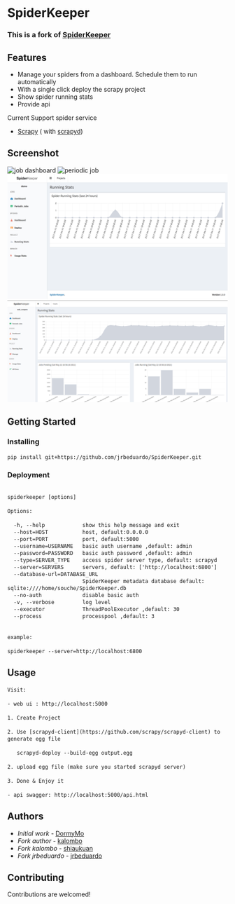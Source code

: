 # SpiderKeeper
### This is a fork of [SpiderKeeper](https://github.com/shiaukuan/SpiderKeeper)

## Features

- Manage your spiders from a dashboard. Schedule them to run automatically
- With a single click deploy the scrapy project
- Show spider running stats
- Provide api


Current Support spider service
- [Scrapy](https://github.com/scrapy/scrapy) ( with [scrapyd](https://github.com/scrapy/scrapyd))

## Screenshot
![job dashboard](https://raw.githubusercontent.com/DormyMo/SpiderKeeper/master/screenshot/screenshot_1.png)
![periodic job](https://raw.githubusercontent.com/DormyMo/SpiderKeeper/master/screenshot/screenshot_2.png)
![running stats](https://raw.githubusercontent.com/DormyMo/SpiderKeeper/master/screenshot/screenshot_3.png)
![running more_stats](https://github.com/jrbeduardo/SpiderKeeper/blob/master/screenshot/Screenshot%20at%202021-05-22%2012-16-38.png)
## Getting Started


### Installing


```
pip install git+https://github.com/jrbeduardo/SpiderKeeper.git
```

### Deployment

``` 

spiderkeeper [options]

Options:

  -h, --help            show this help message and exit
  --host=HOST           host, default:0.0.0.0
  --port=PORT           port, default:5000
  --username=USERNAME   basic auth username ,default: admin
  --password=PASSWORD   basic auth password ,default: admin
  --type=SERVER_TYPE    access spider server type, default: scrapyd
  --server=SERVERS      servers, default: ['http://localhost:6800']
  --database-url=DATABASE_URL
                        SpiderKeeper metadata database default: sqlite:////home/souche/SpiderKeeper.db
  --no-auth             disable basic auth
  -v, --verbose         log level
  --executor            ThreadPoolExecutor ,default: 30
  --process             processpool ,default: 3
  

example:

spiderkeeper --server=http://localhost:6800

```

## Usage

```
Visit: 

- web ui : http://localhost:5000

1. Create Project

2. Use [scrapyd-client](https://github.com/scrapy/scrapyd-client) to generate egg file 

   scrapyd-deploy --build-egg output.egg

2. upload egg file (make sure you started scrapyd server)

3. Done & Enjoy it

- api swagger: http://localhost:5000/api.html

``` 

## Authors

- *Initial work* - [DormyMo](https://github.com/DormyMo)
- *Fork author* - [kalombo](https://github.com/kalombos/)
- *Fork kalombo* - [shiaukuan](https://github.com/shiaukuan/)
- *Fork jrbeduardo* - [jrbeduardo](https://github.com/jrbeduardo/)

## Contributing

Contributions are welcomed!


